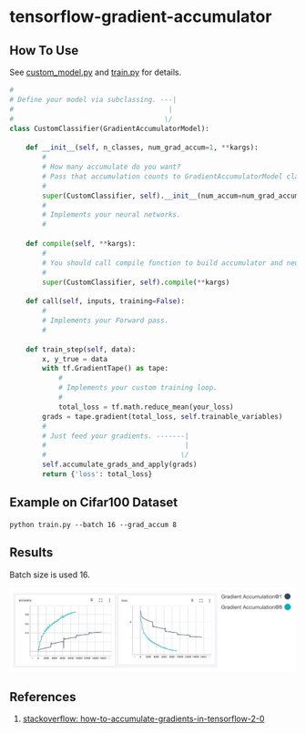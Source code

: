 # tensorflow-gradient-accumulator

## How To Use
See [custom_model.py](custom_model.py) and [train.py](train.py)  for details.  

```python
#
# Define your model via subclassing. ---|
#                                      |
#                                     \/
class CustomClassifier(GradientAccumulatorModel):

    def __init__(self, n_classes, num_grad_accum=1, **kargs):
        #
        # How many accumulate do you want?
        # Pass that accumulation counts to GradientAccumulatorModel class.
        #
        super(CustomClassifier, self).__init__(num_accum=num_grad_accum, **kargs)
        #
        # Implements your neural networks.
        #

    def compile(self, **kargs):
        #
        # You should call compile function to build accumulator and neural networks.
        #
        super(CustomClassifier, self).compile(**kargs)

    def call(self, inputs, training=False):
        #
        # Implements your Forward pass.
        #

    def train_step(self, data):
        x, y_true = data
        with tf.GradientTape() as tape:
            #
            # Implements your custom training loop.
            #
            total_loss = tf.math.reduce_mean(your_loss)
        grads = tape.gradient(total_loss, self.trainable_variables)
        #
        # Just feed your gradients. -------|
        #                                  |
        #                                 \/
        self.accumulate_grads_and_apply(grads)
        return {'loss': total_loss}
```

## Example on Cifar100 Dataset
```
python train.py --batch 16 --grad_accum 8
```

## Results
Batch size is used 16.  

![results.jpg](results.jpg)

## References
1. [stackoverflow: how-to-accumulate-gradients-in-tensorflow-2-0](https://stackoverflow.com/questions/59893850/how-to-accumulate-gradients-in-tensorflow-2-0)
